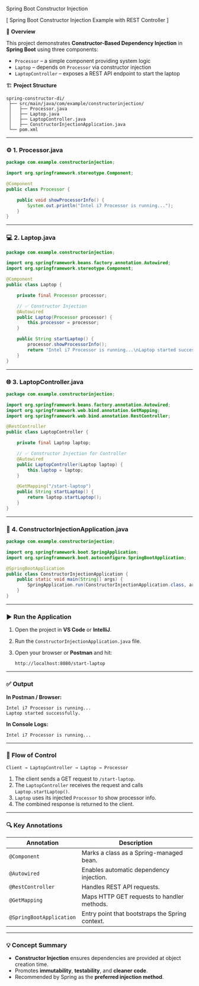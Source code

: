 Spring Boot Constructor Injection

[ Spring Boot Constructor Injection Example with REST Controller ]

📘 **Overview**

This project demonstrates **Constructor-Based Dependency Injection** in **Spring Boot** using three components:

* `Processor` – a simple component providing system logic
* `Laptop` – depends on `Processor` via constructor injection
* `LaptopController` – exposes a REST API endpoint to start the laptop

🏗️ **Project Structure**

```
spring-constructor-di/
 ├── src/main/java/com/example/constructorinjection/
 │   ├── Processor.java
 │   ├── Laptop.java
 │   ├── LaptopController.java
 │   ├── ConstructorInjectionApplication.java
 └── pom.xml
```

---

### ⚙️ **1. Processor.java**

```java
package com.example.constructorinjection;

import org.springframework.stereotype.Component;

@Component
public class Processor {

    public void showProcessorInfo() {
        System.out.println("Intel i7 Processor is running...");
    }
}
```

---

### 💻 **2. Laptop.java**

```java
package com.example.constructorinjection;

import org.springframework.beans.factory.annotation.Autowired;
import org.springframework.stereotype.Component;

@Component
public class Laptop {

    private final Processor processor;

    // ✅ Constructor Injection
    @Autowired
    public Laptop(Processor processor) {
        this.processor = processor;
    }

    public String startLaptop() {
        processor.showProcessorInfo();
        return "Intel i7 Processor is running...\nLaptop started successfully.";
    }
}
```

---

### 🌐 **3. LaptopController.java**

```java
package com.example.constructorinjection;

import org.springframework.beans.factory.annotation.Autowired;
import org.springframework.web.bind.annotation.GetMapping;
import org.springframework.web.bind.annotation.RestController;

@RestController
public class LaptopController {

    private final Laptop laptop;

    // ✅ Constructor Injection for Controller
    @Autowired
    public LaptopController(Laptop laptop) {
        this.laptop = laptop;
    }

    @GetMapping("/start-laptop")
    public String startLaptop() {
        return laptop.startLaptop();
    }
}
```

---

### 🧩 **4. ConstructorInjectionApplication.java**

```java
package com.example.constructorinjection;

import org.springframework.boot.SpringApplication;
import org.springframework.boot.autoconfigure.SpringBootApplication;

@SpringBootApplication
public class ConstructorInjectionApplication {
    public static void main(String[] args) {
        SpringApplication.run(ConstructorInjectionApplication.class, args);
    }
}
```

---

### ▶️ **Run the Application**

1. Open the project in **VS Code** or **IntelliJ**.
2. Run the `ConstructorInjectionApplication.java` file.
3. Open your browser or **Postman** and hit:

   ```
   http://localhost:8080/start-laptop
   ```

---

### ✅ **Output**

**In Postman / Browser:**

```
Intel i7 Processor is running...
Laptop started successfully.
```

**In Console Logs:**

```
Intel i7 Processor is running...
```

---

### 🧭 **Flow of Control**

```
Client → LaptopController → Laptop → Processor
```

1. The client sends a GET request to `/start-laptop`.
2. The `LaptopController` receives the request and calls `Laptop.startLaptop()`.
3. `Laptop` uses its injected `Processor` to show processor info.
4. The combined response is returned to the client.

---

### 🔍 **Key Annotations**

| Annotation               | Description                                     |
| ------------------------ | ----------------------------------------------- |
| `@Component`             | Marks a class as a Spring-managed bean.         |
| `@Autowired`             | Enables automatic dependency injection.         |
| `@RestController`        | Handles REST API requests.                      |
| `@GetMapping`            | Maps HTTP GET requests to handler methods.      |
| `@SpringBootApplication` | Entry point that bootstraps the Spring context. |

---

### 💡 **Concept Summary**

* **Constructor Injection** ensures dependencies are provided at object creation time.
* Promotes **immutability**, **testability**, and **cleaner code**.
* Recommended by Spring as the **preferred injection method**.
